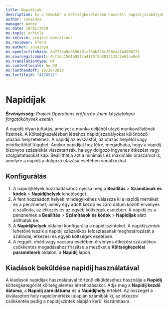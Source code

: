 ```yaml
---
title: Napidíjak
description: Ez a témakör a költségkezelésben használt napidíjszabályokról nyújt tájékoztatást.
author: suvaidya
manager: Annbe
ms.date: 10/01/2020
ms.topic: article
ms.service: project-operations
ms.reviewer: kfend
ms.author: suvaidya
ms.openlocfilehash: 8d723b49e9556401c364b323cf58eaaf44906275
ms.sourcegitcommit: 4cf1dc1561b92fca4175f0b3813133c5e63ce8e6
ms.translationtype: HT
ms.contentlocale: hu-HU
ms.lasthandoff: 10/28/2020
ms.locfileid: "4128511"
---
```

# <a name="per-diems"></a>Napidíjak

_**Érvényesség:** Project Operations erőforrás-/nem készletalapú forgatókönyvek esetén_


A napidíj olyan juttatás, amelyet a munka céljából utazó munkavállalónak fizetnek. A Költségkezelésben létrehoz napidíjszabályokat különböző utazási helyzetekhez. A napidíj az évszaktól, az utazás helyétől vagy mindkettőtől függhet. Amikor napidíjat hoz létre, megadhatja, hogy a napidíj bizonyos százalékát visszatartsák, ha egy dolgozó ingyenes étkezést vagy szolgáltatásokat kap. Beállíthatja azt a minimális és maximális óraszámot is, amelyre a napidíj a dolgozó utazása esetében vonatkozhat.

## <a name="configuration"></a>Konfigurálás 

1. A napidíjhelyek hozzáadásához nyissa meg a **Beállítás** > **Számítások és kódok** > **Napidíjhelyek** lehetőséget.
2. A fent hozzáadott helyek mindegyikéhez válassza ki a napidíj mértékét és a pénznemet, amely egy adott kezdő és záró dátum között érvényes a szálloda, az étkezés és az egyéb költségek esetében. A napidíj és a pénznemek a **Beállítás** > **Számítások és kódok** > **Napidíjak** alatt állíthatók be.
3. A **Napidíjhelyek** oldalon konfigurálja a napidíjszinteket. A napidíjszintek lehetővé teszik a napidíj százalékos felosztásának meghatározását a szállodai, étkezési és egyéb költségek esetében. 
4. A reggeli, ebéd vagy vacsora esetében érvényes étkezési százalékos csökkentés megadásához frissítse a mezőket a **Költségkezelési paraméterek** oldalon, a **Napidíj** lapon. 
    
## <a name="submit-expenses-using-per-diem"></a>Kiadások beküldése napidíj használatával
A kiadások napidíjak használatával történő elküldéséhez használja a **Napidíj** költségkategóriát költségjelentés létrehozásakor. Adja meg a **Napidíj kezdő dátuma**, a **Napidíj záró dátuma** és a **Napidíjhely** értékét. Az összeget a kiválasztott hely napidíjmértékei alapján számítják ki, az étkezési csökkentés pedig a napidíjszintek alapján kerül kiszámításra.
